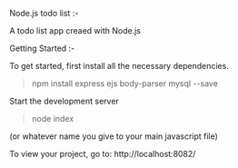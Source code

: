 Node.js todo list :-

A todo list app creaed with Node.js 

Getting Started :-

To get started, first install all the necessary dependencies.

> npm install express ejs body-parser mysql --save

Start the development server

> node index 

(or whatever name you give to your main javascript file)

To view your project, go to: http://localhost:8082/
